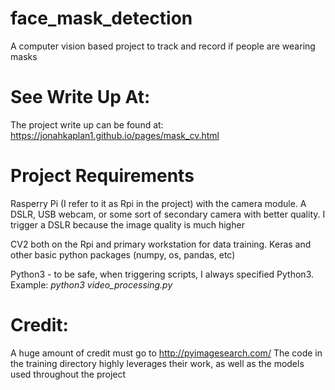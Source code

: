 # face_mask_detection
A computer vision based project to track and record if people are wearing masks



# See Write Up At:
The project write up can be found at: https://jonahkaplan1.github.io/pages/mask_cv.html

# Project Requirements
Rasperry Pi (I refer to it as Rpi in the project) with the camera module.
A DSLR, USB webcam, or some sort of secondary camera with better quality. I trigger a DSLR because the image quality is much higher

CV2 both on the Rpi and primary workstation for data training. Keras and other basic python packages (numpy, os, pandas, etc)

Python3 - to be safe, when triggering scripts, I always specified Python3. Example: _python3 video_processing.py_


# Credit: 
A huge amount of credit must go to http://pyimagesearch.com/
The code in the training directory highly leverages their work, as well as the models used throughout the project